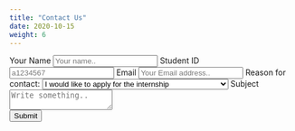 ```yaml
---
title: "Contact Us"
date: 2020-10-15
weight: 6
---
```

<div class="container">
  <form name="contact" method="POST" data-netlify="true">
    <label for="fname">Your Name</label>
    <input type="text" id="fname" name="name" placeholder="Your name..">
    <label for="StudentID">Student ID</label>
    <input type="text" id="StudentID" name="StudentID" placeholder="a1234567">
    <label for="lname">Email</label>
    <input type="text" id="email" name="email" placeholder="Your Email address..">
    <label for="reason">Reason for contact:</label>
    <select id="reason" name="reason">
      <option value="apply">I would like to apply for the internship</option>
      <option value="eoi">I would like to express interest in other opportunities</option>
      <option value="other">Other reasons</option>
    </select>
    <label for="subject">Subject</label>
    <textarea id="subject" name="subject" placeholder="Write something.."></textarea>
    <br>
    <input type="submit" value="Submit">
  </form>
</div>